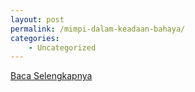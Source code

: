 ```yaml
---
layout: post
permalink: /mimpi-dalam-keadaan-bahaya/
categories:
    - Uncategorized
---
```


[Baca Selengkapnya](/10)